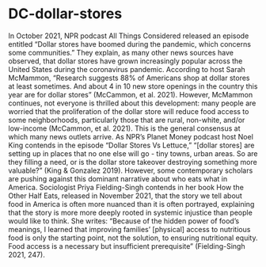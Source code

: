 # DC-dollar-stores

In October 2021, NPR podcast All Things Considered released an episode entitled “Dollar 
stores have boomed during the pandemic, which concerns some communities.” They 
explain, as many other news sources have observed, that dollar stores have grown 
increasingly popular across the United States during the coronavirus pandemic. According 
to host Sarah McMammon, “Research suggests 88% of Americans shop at dollar stores at 
least sometimes. And about 4 in 10 new store openings in the country this year are for 
dollar stores” (McCammon, et al. 2021). However, McMammon continues, not everyone is 
thrilled about this development: many people are worried that the proliferation of the 
dollar store will reduce food access to some neighborhoods, particularly those that are 
rural, non-white, and/or low-income (McCammon, et al. 2021). This is the general 
consensus at which many news outlets arrive. As NPR’s Planet Money podcast host Noel 
King contends in the episode “Dollar Stores Vs Lettuce,” “[dollar stores] are setting up in 
places that no one else will go - tiny towns, urban areas. So are they filling a need, or is the 
dollar store takeover destroying something more valuable?” (King & Gonzalez 2019). 
However, some contemporary scholars are pushing against this dominant narrative about 
who eats what in America. Sociologist Priya Fielding-Singh contends in her book How the 
Other Half Eats, released in November 2021, that the story we tell about food in America is 
often more nuanced than it is often portrayed, explaining that the story is more more 
deeply rooted in systemic injustice than people would like to think. She writes: “Because of 
the hidden power of food’s meanings, I learned that improving families’ [physical] access to 
nutritious food is only the starting point, not the solution, to ensuring nutritional equity. 
Food access is a necessary but insufficient prerequisite” (Fielding-Singh 2021, 247).
